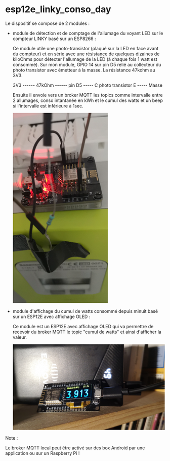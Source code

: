 # esp12e_linky_conso_day

Le dispositif se compose de 2 modules :

- module de détection et de comptage de l'allumage du voyant LED sur le compteur LINKY basé sur un ESP8266 :

  Ce module utile une photo-transistor (plaqué sur la LED en face avant du compteur) et en série avec une résistance de quelques dizaines de kiloOhms pour détecter l'allumage de la LED (à chaque fois 1 watt est consommé). Sur mon module, GPIO 14 sur pin D5 relié au collecteur du photo transistor avec émetteur à la masse. La résistance 47kohm au 3V3.

   3V3 ------ 47kOhm ------ pin D5 ----- C photo transistor E ----- Masse
  

  Ensuite il envoie vers un broker MQTT les topics comme intervalle entre 2 allumages, conso intantanée en kWh et le cumul des watts et un beep si l'intervalle est inférieure à 1sec.


  <img src="./IMG_20240819_223845.jpg" alt="drawing" width="300"/>

- module d'affichage du cumul de watts consommé depuis minuit basé sur un ESP12E avec affichage OLED :

  Ce module est un ESP12E avec affichage OLED qui va permettre de recevoir du broker MQTT le topic "cumul de watts" et ainsi d'afficher la valeur.

  <img src="./IMG-20240817-WA0002.jpeg" alt="drawing" width="600"/>


Note :

Le broker MQTT local peut être activé sur des box Android par une application ou sur un Raspberry Pi !

